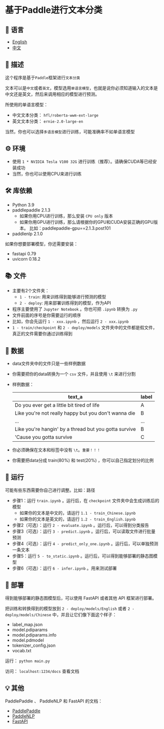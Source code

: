 # 基于Paddle进行文本分类

## 🎨 语言

[English]: ./README.md	"English"
[中文]: ./README-中文.md	"中文"

- [English](/README.md)
- [中文](/README-中文.md)

## 📝 描述

这个程序是基于`Paddle`框架进行`文本分类`

文本可以是`中文`或者`英文`，模型选用`单语言模型`，也就是说你必须知道输入的文本是中文还是英文，然后来调用相应的模型进行预测。

所使用的单语言模型：

* 中文文本分类： `hfl/roberta-wwm-ext-large`
* 英文文本分类： `ernie-2.0-large-en`

当然，你也可以选择`多语言模型`进行训练，可能准确率不如单语言模型

## ⚙ 环境

* 使用  `1 * NVIDIA Tesla V100 32G` 进行训练（推荐）。请确保CUDA等已经安装成功
* 当然，你也可以使用CPU来进行训练

## 🛠 库依赖

* Python 3.9
* paddlepaddle 2.1.3
  * 如果你用CPU进行训练，那么安装 `CPU only` 版本
  * 如果你用GPU进行训练，那么请根据你的GPU和CUDA安装正确的GPU版本。
    比如：paddlepaddle-gpu==2.1.3.post101
* paddlenlp 2.1.0

如果你想要部署模型，你还需要安装：

* fastapi 0.79
* uvicorn 0.18.2

## 📚 文件

* 主要有2个文件夹：
  * `1 - train`: 用来训练得到能够进行预测的模型
  * `2 - deploy`: 用来部署训练得到的模型，作为API
* 程序主要使用了 `Jupyter Notebook` 。你也可把 `.ipynb` 转换为 `.py`
* 文件前面的序号是你需要运行的顺序
* 比如，你会先运行 `1 - xxx.ipynb` ，然后运行 `2 - xxx.ipynb`
* `1 - train/checkpoint` 和 `2 - deploy/models` 文件夹中的文件都是假文件，真正的文件需要你通过训练得到

## 📖 数据

* data文件夹中的文件只是一些样例数据

* 你需要把你的data转换为一个 `csv` 文件，并且使用 `\t` 来进行分割

* 样例数据：

  | text_a                                                | label |
  | ----------------------------------------------------- | ----- |
  | Do you ever get a little bit tired of life            | A     |
  | Like you're not really happy but you don't wanna die  | B     |
  | ...                                                   | ...   |
  | Like you're hangin' by a thread but you gotta survive | B     |
  | 'Cause you gotta survive                              | C     |

* 你必须确保在文本和标签中没有 `\t`。`重要！！！`
* 你需要把data分成 train(80%) 和 test(20%) ，你可以自己指定划分的比例

## 🎯 运行

可能有些东西需要你自己进行调整。比如：路径

* 步骤1：运行 `train.ipynb` 。运行后，在 `checkpoint` 文件夹中会生成训练后的模型
  * 如果你的文本是中文的，请运行 `1.1 - train_Chinese.ipynb`
  * 如果你的文本是英文的，请运行 `1.2 - train_English.ipynb`
* 步骤2（可选）：运行 `2 - evaluate.ipynb` 。运行后，可以得到分类报告
* 步骤3（可选）：运行 `3 - predict.ipynb` 。运行后，可以读取文件进行批量预测
* 步骤4（可选）：运行 `4 - predict_only_one.ipynb` 。运行后，可以单独预测一条文本
* 步骤5：运行 `5 - to_static.ipynb` 。运行后，可以得到能够部署的静态图模型
* 步骤6（可选）：运行 `6 - infer.ipynb` 。用来测试部署

## 📢 部署

得到能够部署的静态图模型后，可以使用 FastAPI 或者其他 API 框架进行部署。

把训练和转换得到的模型放到 `2 - deploy/models/English` 或者 `2 - deploy/models/Chinese` 中，并且让它们像下面这个样子：

* label_map.json
* model.pdiparams
* model.pdiparams.info
* model.pdmodel
* tokenizer_config.json
* vocab.txt

运行： `python main.py`

访问： `localhost:1234/docs` 查看文档

## 💡 其他

PaddlePaddle 、 PaddleNLP 和 FastAPI 的文档：

* [PaddlePaddle](https://www.paddlepaddle.org.cn/documentation/docs/zh/guides/index_cn.html)
* [PaddleNLP](https://paddlenlp.readthedocs.io/zh/latest/)
* [FastAPI](https://fastapi.tiangolo.com/zh/)

